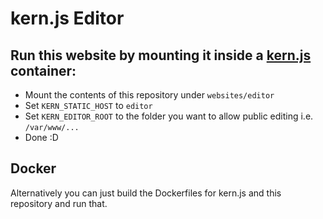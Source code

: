 # kern.js Editor

## Run this website by mounting it inside a [kern.js](https://github.com/GeraldWodni/kern.js) container:

- Mount the contents of this repository under `websites/editor`
- Set `KERN_STATIC_HOST` to `editor`
- Set `KERN_EDITOR_ROOT` to the folder you want to allow public editing i.e. `/var/www/...`
- Done :D

## Docker

Alternatively you can just build the Dockerfiles for kern.js and this repository and run that.
